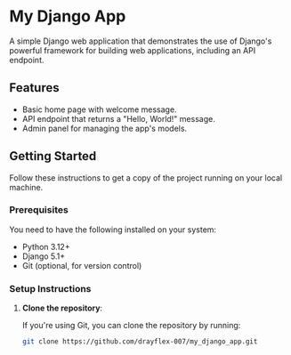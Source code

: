 # My Django App

A simple Django web application that demonstrates the use of Django's powerful framework for building web applications, including an API endpoint.

## Features

- Basic home page with welcome message.
- API endpoint that returns a "Hello, World!" message.
- Admin panel for managing the app's models.

## Getting Started

Follow these instructions to get a copy of the project running on your local machine.

### Prerequisites

You need to have the following installed on your system:

- Python 3.12+
- Django 5.1+
- Git (optional, for version control)

### Setup Instructions

1. **Clone the repository**:

   If you're using Git, you can clone the repository by running:

   ```bash
   git clone https://github.com/drayflex-007/my_django_app.git





